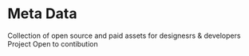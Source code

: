 # Meta Data

Collection of open source and paid assets for designesrs & developers Project Open to contibution
